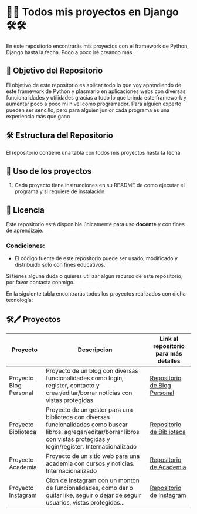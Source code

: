 
# 🐍🐍 Todos mis proyectos en Django 🛠️🛠️

En este repositorio encontrarás mis proyectos con el framework de Python, Django hasta la fecha. Poco a poco iré creando más.

## 🎯 Objetivo del Repositorio

El objetivo de este repositorio es aplicar todo lo que voy aprendiendo de este framework de Python y plasmarlo en aplicaciones webs con diversas funcionalidades y utilidades gracias a todo lo que brinda este framework y aumentar poco a poco mi nivel como programador. Para alguien experto pueden ser sencillo, pero para alguien junior cada programa es una experiencia más que gano


## 🛠️ Estructura del Repositorio

El repositorio contiene una tabla con todos mis proyectos hasta la fecha

  
## 🚀 Uso de los proyectos
   
1. Cada proyecto tiene instrucciones en su README  de como ejecutar el programa y si requiere de instalación

## 📝 Licencia

Este repositorio está disponible únicamente para uso **docente** y con fines de aprendizaje.

### Condiciones:
- El código fuente de este repositorio puede ser usado, modificado y distribuido solo con fines educativos.

Si tienes alguna duda o quieres utilizar algún recurso de este repositorio, por favor contacta conmigo.





En la siguiente tabla encontrarás todos los proyectos realizados con dicha tecnología:

##  🛠🖊️ Proyectos

| Proyecto                            | Descripcion                                                                                                                                                                        | Link al repositorio para más detalles                                                                              |      
|-------------------------------------|------------------------------------------------------------------------------------------------------------------------------------------------------------------------------------|--------------------------------------------------------------------------------------------------------------------| 
| Proyecto Blog Personal              | Proyecto de un blog con diversas funcionalidades como login, register, contacto y crear/editar/borrar noticias con vistas protegidas                                               | [Repositorio de Blog Personal](https://github.com/kaeedev/blog_personal)                      |
| Proyecto Biblioteca                 | Proyecto de un gestor para una biblioteca con diversas funcionalidades como buscar libros, agregar/editar/borrar libros con vistas protegidas y login/register. Internacionalizado | [Repositorio de Biblioteca](https://github.com/kaeedev/Proyecto-Biblioteca)                |
| Proyecto Academia     | Proyecto de un sitio web para una academia con cursos y noticias. Internacionalizado | [Repositorio de Academia](https://github.com/kaeedev/Proyecto-Academia-Conquerblocks)                                                                     
| Proyecto Instagram     | Clon de Instagram con un monton de funcionalidades, como dar o quitar like, seguir o dejar de seguir usuarios, vistas protegidas... | [Repositorio de Instagram](https://github.com/kaeedev/Instagram)


